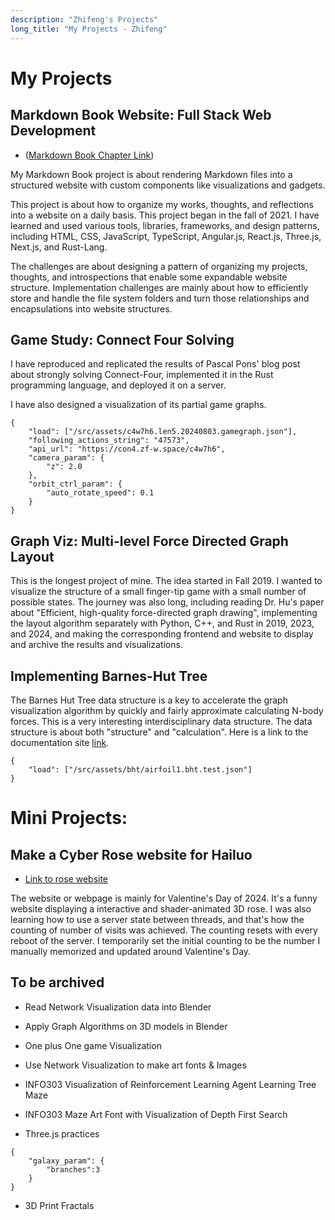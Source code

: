 ```yaml
---
description: "Zhifeng's Projects"
long_title: "My Projects - Zhifeng"
---
```


# My Projects

## Markdown Book Website: Full Stack Web Development

- ([Markdown Book Chapter Link](/projects/mdtome/))

My Markdown Book project is about rendering Markdown files into a structured website with custom components like visualizations and gadgets.

This project is about how to organize my works, thoughts, and reflections into a website on a daily basis. This project began in the fall of 2021. I have learned and used various tools, libraries, frameworks, and design patterns, including HTML, CSS, JavaScript, TypeScript, Angular.js, React.js, Three.js, Next.js, and Rust-Lang.

The challenges are about designing a pattern of organizing my projects, thoughts, and introspections that enable some expandable website structure. Implementation challenges are mainly about how to efficiently store and handle the file system folders and turn those relationships and encapsulations into website structures.

## Game Study: Connect Four Solving

I have reproduced and replicated the results of Pascal Pons' blog post about strongly solving Connect-Four, implemented it in the Rust programming language, and deployed it on a server.

I have also designed a visualization of its partial game graphs.

```json#con4_graph
{
    "load": ["/src/assets/c4w7h6.len5.20240803.gamegraph.json"],
    "following_actions_string": "47573",
    "api_url": "https://con4.zf-w.space/c4w7h6",
    "camera_param": {
        "z": 2.0
    },
    "orbit_ctrl_param": {
        "auto_rotate_speed": 0.1
    }
}
```

## Graph Viz: Multi-level Force Directed Graph Layout

This is the longest project of mine. The idea started in Fall 2019. I wanted to visualize the structure of a small finger-tip game with a small number of possible states. The journey was also long, including reading Dr. Hu's paper about "Efficient, high-quality force-directed graph drawing", implementing the layout algorithm separately with Python, C++, and Rust in 2019, 2023, and 2024, and making the corresponding frontend and website to display and archive the results and visualizations.

## Implementing Barnes-Hut Tree

The Barnes Hut Tree data structure is a key to accelerate the graph visualization algorithm by quickly and fairly approximate calculating N-body forces. This is a very interesting interdisciplinary data structure. The data structure is about both "structure" and "calculation". Here is a link to the documentation site [link](https://docs.rs/zhifeng_impl_barnes_hut_tree/).

```json#graph
{
    "load": ["/src/assets/bht/airfoil1.bht.test.json"]
}
```

# Mini Projects:

## Make a Cyber Rose website for Hailuo

- [Link to rose website](https://uiuc.hailuoxinli.com/)

The website or webpage is mainly for Valentine's Day of 2024. It's a funny website displaying a interactive and shader-animated 3D rose. I was also learning how to use a server state between threads, and that's how the counting of number of visits was achieved. The counting resets with every reboot of the server. I temporarily set the initial counting to be the number I manually memorized and updated around Valentine's Day.

## To be archived

- Read Network Visualization data into Blender

- Apply Graph Algorithms on 3D models in Blender

- One plus One game Visualization

- Use Network Visualization to make art fonts & Images

- INFO303 Visualization of Reinforcement Learning Agent Learning Tree Maze

- INFO303 Maze Art Font with Visualization of Depth First Search

- Three.js practices

```json#fun_galaxy
{
    "galaxy_param": {
        "branches":3
    }
}
```

- 3D Print Fractals
